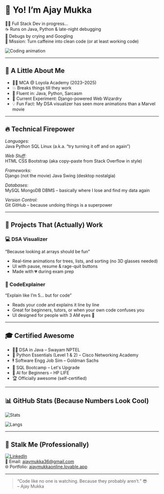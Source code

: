 # 👋 Yo! I’m Ajay Mukka

🧑‍💻 Full Stack Dev in progress...  
☕ Runs on Java, Python & late-night debugging  
🤣 Debugs by crying and Googling  
🎯 Mission: Turn caffeine into clean code (or at least working code)

![Coding animation](https://media.giphy.com/media/vFKqnCdLPNOKc/giphy.gif)

---

## 🧠 A Little About Me

- 🧑‍🎓 MCA @ Loyola Academy (2023–2025)  
- 💥 Breaks things till they work  
- 💬 Fluent in: Java, Python, Sarcasm  
- 🧪 Current Experiment: Django-powered Web Wizardry  
- 💡 Fun Fact: My DSA visualizer has seen more animations than a Marvel movie

---

## 🔥 Technical Firepower

*Languages:*  
Java Python SQL Linux (a.k.a. “try turning it off and on again”)

*Web Stuff:*  
HTML CSS Bootstrap (aka copy–paste from Stack Overflow in style)

*Frameworks:*  
Django (not the movie) Java Swing (desktop nostalgia)

*Databases:*  
MySQL MongoDB DBMS – basically where I lose and find my data again

*Version Control:*  
Git GitHub – because undoing things is a superpower

---

## 🧪 Projects That (Actually) Work

### 💻 DSA Visualizer  
“Because looking at arrays should be fun”

- Real-time animations for trees, lists, and sorting (no 3D glasses needed)
- UI with pause, resume & rage-quit buttons
- Made with 💔 during exam prep

### 🤖 CodeExplainer  
“Explain like I’m 5... but for code”

- Reads your code and explains it line by line  
- Great for beginners, tutors, or when your own code confuses you  
- UI designed for people with 3 AM eyes 👀

---

## 🎓 Certified Awesome

- 🧙‍♂ DSA in Java – Swayam NPTEL  
- 🐍 Python Essentials (Level 1 & 2) – Cisco Networking Academy  
- 🕴 Software Engg Job Sim – Goldman Sachs  
- 🧮 SQL Bootcamp – Let's Upgrade  
- 🤖 AI for Beginners – HP LIFE  
- 🏆 Officially awesome (self-certified)

---

## 📊 GitHub Stats (Because Numbers Look Cool)

![Stats](https://github-readme-stats.vercel.app/api?username=AjayMukka&show_icons=true&theme=radical)

![Langs](https://github-readme-stats.vercel.app/api/top-langs/?username=AjayMukka&layout=compact&theme=radical)

---

## 🔗 Stalk Me (Professionally)

[![LinkedIn](https://img.shields.io/badge/LinkedIn-blue?logo=linkedin&style=for-the-badge)](https://linkedin.com/in/ajay-mukka-921247259)  
📧 Email: [ajaymukka36@gmail.com](mailto:ajaymukka36@gmail.com)  
🌐 Portfolio: [ajaymukkaonline.lovable.app](https://ajaymukkaonline.lovable.app)

---

> “Code like no one is watching. Because they probably aren’t.” 😎  
> – Ajay Mukka 
